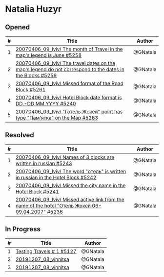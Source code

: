 # Natalia Huzyr

## Opened

| #   | Title | Author
| --- | ---   | ----
| 1   | [20070406_09_lviv/ The month of Travel in the map's legend is June #5258](https://github.com/scholokov/long-travel-2/issues/5258)   | @GNatala
| 2   | [20070406_09_lviv/ The travel dates on the map's legend do not correspond to the dates in the Blocks #5259](https://github.com/scholokov/long-travel-2/issues/5259)   | @GNatala
| 3   | [20070406_09_lviv/ Missed format of the Road Block #5261](https://github.com/scholokov/long-travel-2/issues/5261)   | @GNatala
| 4   | [20070406_09_lviv/ Hotel Block date format is DD.-DD.MM.YYYY #5240](https://github.com/scholokov/long-travel-2/issues/5240)   | @GNatala
| 5   | [20070406_09_lviv/ "Готель Жокей" point has type "Пам'ятка" on the Map #5263](https://github.com/scholokov/long-travel-2/issues/5263)   | @GNatala



## Resolved
| #   | Title | Author
| --- | ---   | ----
| 1   | [20070406_09_lviv/ Names of 3 blocks are written in russian #5243](https://github.com/scholokov/long-travel-2/issues/5243)   | @GNatala
| 2   | [20070406_09_lviv/ The word "отель" is written in russian in the Hotel Block #5242](https://github.com/scholokov/long-travel-2/issues/5242)   | @GNatala
| 3   | [20070406_09_lviv/ Missed the city name in the Hotel Block #5241](https://github.com/scholokov/long-travel-2/issues/5241)   | @GNatala
| 4   | [20070406_09_lviv/ Missed active link from the name of the hotel "Отель Жокей 06-09.04.2007" #5236](https://github.com/scholokov/long-travel-2/issues/5236)   | @GNatala





## In Progress
| #   | Title | Author
| --- | ---   | ----
| 1   | [Testing Travels # 1 #5127](https://github.com/scholokov/long-travel-2/issues/5127)   | @GNatala
| 2   | [20191207_08_vinnitsa ](https://github.com/scholokov/long-travel-2/issues/4080)   | @GNatala
| 3   | [20191207_08_vinnitsa ](https://github.com/scholokov/long-travel-2/issues/4080)   | @GNatala



